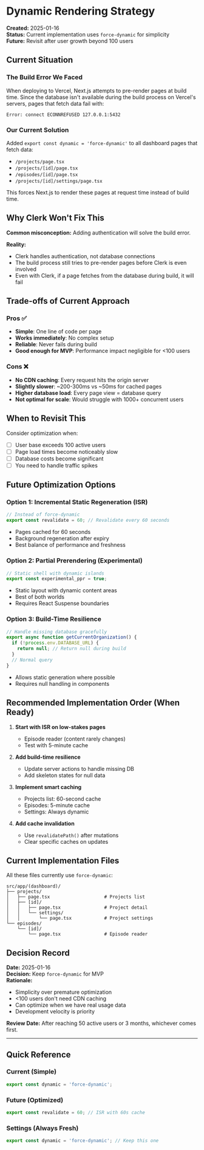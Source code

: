 # Dynamic Rendering Strategy

**Created:** 2025-01-16  
**Status:** Current implementation uses `force-dynamic` for simplicity  
**Future:** Revisit after user growth beyond 100 users  

## Current Situation

### The Build Error We Faced
When deploying to Vercel, Next.js attempts to pre-render pages at build time. Since the database isn't available during the build process on Vercel's servers, pages that fetch data fail with:
```
Error: connect ECONNREFUSED 127.0.0.1:5432
```

### Our Current Solution
Added `export const dynamic = 'force-dynamic'` to all dashboard pages that fetch data:
- `/projects/page.tsx`
- `/projects/[id]/page.tsx`
- `/episodes/[id]/page.tsx`
- `/projects/[id]/settings/page.tsx`

This forces Next.js to render these pages at request time instead of build time.

## Why Clerk Won't Fix This

**Common misconception:** Adding authentication will solve the build error.

**Reality:** 
- Clerk handles authentication, not database connections
- The build process still tries to pre-render pages before Clerk is even involved
- Even with Clerk, if a page fetches from the database during build, it will fail

## Trade-offs of Current Approach

### Pros ✅
- **Simple**: One line of code per page
- **Works immediately**: No complex setup
- **Reliable**: Never fails during build
- **Good enough for MVP**: Performance impact negligible for <100 users

### Cons ❌
- **No CDN caching**: Every request hits the origin server
- **Slightly slower**: ~200-300ms vs ~50ms for cached pages
- **Higher database load**: Every page view = database query
- **Not optimal for scale**: Would struggle with 1000+ concurrent users

## When to Revisit This

Consider optimization when:
- [ ] User base exceeds 100 active users
- [ ] Page load times become noticeably slow
- [ ] Database costs become significant
- [ ] You need to handle traffic spikes

## Future Optimization Options

### Option 1: Incremental Static Regeneration (ISR)
```typescript
// Instead of force-dynamic
export const revalidate = 60; // Revalidate every 60 seconds
```
- Pages cached for 60 seconds
- Background regeneration after expiry
- Best balance of performance and freshness

### Option 2: Partial Prerendering (Experimental)
```typescript
// Static shell with dynamic islands
export const experimental_ppr = true;
```
- Static layout with dynamic content areas
- Best of both worlds
- Requires React Suspense boundaries

### Option 3: Build-Time Resilience
```typescript
// Handle missing database gracefully
export async function getCurrentOrganization() {
  if (!process.env.DATABASE_URL) {
    return null; // Return null during build
  }
  // Normal query
}
```
- Allows static generation where possible
- Requires null handling in components

## Recommended Implementation Order (When Ready)

1. **Start with ISR on low-stakes pages**
   - Episode reader (content rarely changes)
   - Test with 5-minute cache

2. **Add build-time resilience**
   - Update server actions to handle missing DB
   - Add skeleton states for null data

3. **Implement smart caching**
   - Projects list: 60-second cache
   - Episodes: 5-minute cache
   - Settings: Always dynamic

4. **Add cache invalidation**
   - Use `revalidatePath()` after mutations
   - Clear specific caches on updates

## Current Implementation Files

All these files currently use `force-dynamic`:
```
src/app/(dashboard)/
├── projects/
│   ├── page.tsx                    # Projects list
│   ├── [id]/
│   │   ├── page.tsx                # Project detail
│   │   └── settings/
│   │       └── page.tsx            # Project settings
└── episodes/
    └── [id]/
        └── page.tsx                # Episode reader
```

## Decision Record

**Date:** 2025-01-16  
**Decision:** Keep `force-dynamic` for MVP  
**Rationale:** 
- Simplicity over premature optimization
- <100 users don't need CDN caching
- Can optimize when we have real usage data
- Development velocity is priority

**Review Date:** After reaching 50 active users or 3 months, whichever comes first.

---

## Quick Reference

### Current (Simple)
```typescript
export const dynamic = 'force-dynamic';
```

### Future (Optimized)
```typescript
export const revalidate = 60; // ISR with 60s cache
```

### Settings (Always Fresh)
```typescript
export const dynamic = 'force-dynamic'; // Keep this one
```